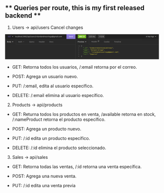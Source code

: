 ## ** Queries per route, this is my first released backend **

1. Users -> api/users
      Cancel changes

![alt text](https://raw.githubusercontent.com/Ziellos05/Ziellos05/main/img/1-useremail.png?raw=true)

- GET: Retorna todos los usuarios, /:email retorna por el correo.

- POST: Agrega un usuario nuevo.

- PUT: /:email, edita al usuario específico.

- DELETE: /:email elimina al usuario específico.

2. Products -> api/products

- GET: Returna todos los productos en venta, /available retorna en stock, /:nameProduct retorna el producto específico.

- POST: Agrega un producto nuevo.

- PUT: /:id edita un producto específico.

- DELETE: /:id elimina el producto seleccionado.

3. Sales -> api/sales

- GET: Retorna todas las ventas, /:id retorna una venta específica.

- POST: Agrega una nueva venta.

- PUT: /:id edita una venta previa
